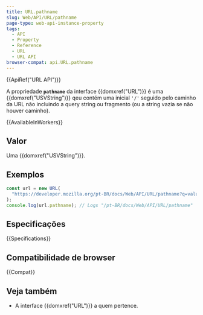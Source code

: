 ```yaml
---
title: URL.pathname
slug: Web/API/URL/pathname
page-type: web-api-instance-property
tags:
  - API
  - Property
  - Reference
  - URL
  - URL API
browser-compat: api.URL.pathname
---
```


{{ApiRef("URL API")}}

A propriedade **`pathname`** da interface {{domxref("URL")}} é uma {{domxref("USVString")}} qeu contém uma inicial `'/'` seguido pelo caminho da URL não incluindo a query string ou fragmento (ou a string vazia se não houver caminho).

{{AvailableInWorkers}}

## Valor

Uma {{domxref("USVString")}}.

## Exemplos

```js
const url = new URL(
  "https://developer.mozilla.org/pt-BR/docs/Web/API/URL/pathname?q=value"
);
console.log(url.pathname); // Logs "/pt-BR/docs/Web/API/URL/pathname"
```

## Especificações

{{Specifications}}

## Compatibilidade de browser

{{Compat}}

## Veja também

- A interface {{domxref("URL")}} a quem pertence.
